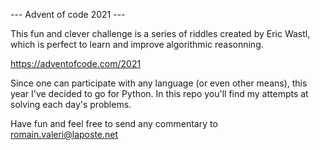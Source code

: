 --- Advent of code 2021 ---

This fun and clever challenge is a series of riddles created by Eric Wastl, which is perfect to learn and improve algorithmic reasonning.

https://adventofcode.com/2021

Since one can participate with any language (or even other means), this year I've decided to go for Python. In this repo you'll find my attempts at solving each day's problems.

Have fun and feel free to send any commentary to romain.valeri@laposte.net